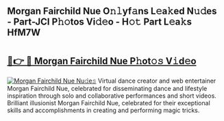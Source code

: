 ## Morgan Fairchild Nue O𝚗𝚕yf𝚊ns L𝚎a𝚔ed N𝚞𝚍es - Part-JCI P𝚑𝚘tos Vi𝚍𝚎o - H𝚘𝚝 Part L𝚎a𝚔s HfM7W

# <h2><a href="http://kfefgh.oniu.top/?m=Morgan+Fairchild+Nue">🔗👉 🔴 Morgan Fairchild Nue P𝚑ot𝚘𝚜 V𝚒d𝚎o</a></h2>

[![Morgan Fairchild Nue Nu𝚍e𝚜](https://i.imgur.com/0qMVB7G.gif)](http://kfefgh.oniu.top/?m=Morgan+Fairchild+Nue)
Virtual dance creator and web entertainer Morgan Fairchild Nue, celebrated for disseminating dance and lifestyle inspiration through solo and collaborative performances and short videos. Brilliant illusionist Morgan Fairchild Nue, celebrated for their exceptional skills and accomplishments in creating and performing magic tricks.  
